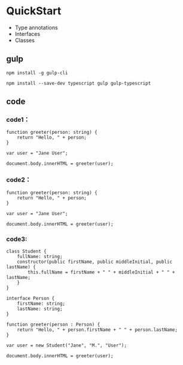 # QuickStart #

* Type annotations
* Interfaces
* Classes

## gulp ##

	npm install -g gulp-cli

	npm install --save-dev typescript gulp gulp-typescript

## code ##

### code1： ###

	function greeter(person: string) {
	    return "Hello, " + person;
	}
	
	var user = "Jane User";
	
	document.body.innerHTML = greeter(user);

### code2： ###

	function greeter(person: string) {
	    return "Hello, " + person;
	}
	
	var user = "Jane User";
	
	document.body.innerHTML = greeter(user);

### code3: ###

	class Student {
	    fullName: string;
	    constructor(public firstName, public middleInitial, public lastName) {
	        this.fullName = firstName + " " + middleInitial + " " + lastName;
	    }
	}
	
	interface Person {
	    firstName: string;
	    lastName: string;
	}
	
	function greeter(person : Person) {
	    return "Hello, " + person.firstName + " " + person.lastName;
	}
	
	var user = new Student("Jane", "M.", "User");

	document.body.innerHTML = greeter(user);

